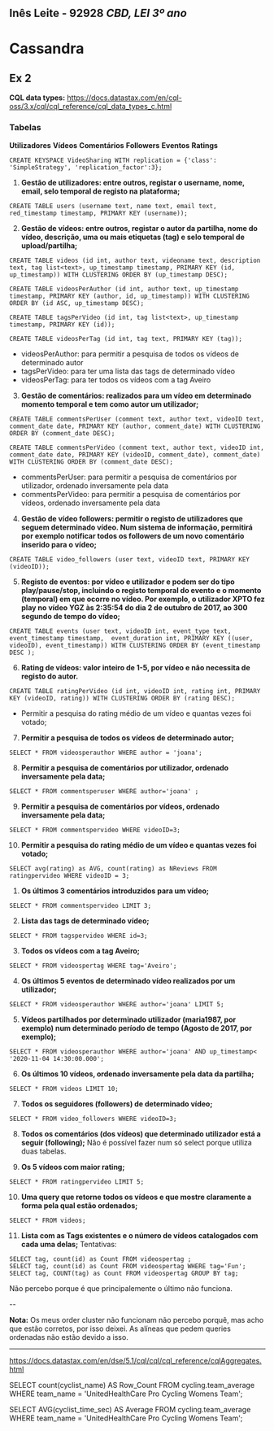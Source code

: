 **Inês Leite - 92928**
*CBD, LEI 3º ano*   
---

# Cassandra

## Ex 2

**CQL data types:** https://docs.datastax.com/en/cql-oss/3.x/cql/cql_reference/cql_data_types_c.html

### Tabelas

**Utilizadores**
**Vídeos**
**Comentários**
**Followers**
**Eventos**
**Ratings**

```
CREATE KEYSPACE VideoSharing WITH replication = {'class': 'SimpleStrategy', 'replication_factor':3};
```

1. **Gestão de utilizadores: entre outros, registar o username, nome, email, selo temporal de registo na plataforma;**
```
CREATE TABLE users (username text, name text, email text, red_timestamp timestamp, PRIMARY KEY (username));
```
2. **Gestão de vídeos: entre outros, registar o autor da partilha, nome do vídeo, descrição, uma ou mais etiquetas (tag) e selo temporal de upload/partilha;**
```
CREATE TABLE videos (id int, author text, videoname text, description text, tag list<text>, up_timestamp timestamp, PRIMARY KEY (id, up_timestamp)) WITH CLUSTERING ORDER BY (up_timestamp DESC);

CREATE TABLE videosPerAuthor (id int, author text, up_timestamp timestamp, PRIMARY KEY (author, id, up_timestamp)) WITH CLUSTERING ORDER BY (id ASC, up_timestamp DESC);

CREATE TABLE tagsPerVideo (id int, tag list<text>, up_timestamp timestamp, PRIMARY KEY (id));

CREATE TABLE videosPerTag (id int, tag text, PRIMARY KEY (tag));
```
- videosPerAuthor: para permitir a pesquisa de todos os vídeos de determinado autor
- tagsPerVideo: para ter uma lista das tags de determinado vídeo
- videosPerTag: para ter todos os vídeos com a tag Aveiro

3. **Gestão de comentários: realizados para um vídeo em determinado momento temporal e tem como autor um utilizador;**
```
CREATE TABLE commentsPerUser (comment text, author text, videoID text, comment_date date, PRIMARY KEY (author, comment_date) WITH CLUSTERING ORDER BY (comment_date DESC);

CREATE TABLE commentsPerVideo (comment text, author text, videoID int, comment_date date, PRIMARY KEY (videoID, comment_date), comment_date) WITH CLUSTERING ORDER BY (comment_date DESC);
```
- commentsPerUser: para permitir a pesquisa de comentários por utilizador, ordenado inversamente pela data
- commentsPerVideo: para permitir a pesquisa de comentários por vídeos, ordenado inversamente pela data


4. **Gestão de vídeo followers: permitir o registo de utilizadores que seguem determinado vídeo. Num sistema de informação, permitirá por exemplo notificar todos os followers de um novo comentário inserido para o vídeo;**
```
CREATE TABLE video_followers (user text, videoID text, PRIMARY KEY (videoID));
```

5. **Registo de eventos: por vídeo e utilizador e podem ser do tipo play/pause/stop, incluindo o registo temporal do evento e o momento (temporal) em que ocorre no vídeo. Por exemplo, o utilizador XPTO fez play no vídeo YGZ às 2:35:54 do dia 2 de outubro de 2017, ao 300 segundo de tempo do vídeo;**
```
CREATE TABLE events (user text, videoID int, event_type text, event_timestamp timestamp,  event_duration int, PRIMARY KEY ((user, videoID), event_timestamp)) WITH CLUSTERING ORDER BY (event_timestamp DESC );
```

6. **Rating de vídeos: valor inteiro de 1-5, por vídeo e não necessita de registo do autor.**
```
CREATE TABLE ratingPerVideo (id int, videoID int, rating int, PRIMARY KEY (videoID, rating)) WITH CLUSTERING ORDER BY (rating DESC);
```
- Permitir a pesquisa do rating médio de um vídeo e quantas vezes foi votado;


7. **Permitir a pesquisa de todos os vídeos de determinado autor;**
```
SELECT * FROM videosperauthor WHERE author = 'joana';
```

8. **Permitir a pesquisa de comentários por utilizador, ordenado inversamente pela data;**
```
SELECT * FROM commentsperuser WHERE author='joana' ;
```

9. **Permitir a pesquisa de comentários por vídeos, ordenado inversamente pela data;**
```
SELECT * FROM commentspervideo WHERE videoID=3;
```

10. **Permitir a pesquisa do rating médio de um vídeo e quantas vezes foi votado;**
```
SELECT avg(rating) as AVG, count(rating) as NReviews FROM ratingpervideo WHERE videoID = 3;
```

1. **Os últimos 3 comentários introduzidos para um vídeo;**
```
SELECT * FROM commentspervideo LIMIT 3;
```

2. **Lista das tags de determinado vídeo;**
```
SELECT * FROM tagspervideo WHERE id=3;
```

3. **Todos os vídeos com a tag Aveiro;**
```
SELECT * FROM videospertag WHERE tag='Aveiro';
```

4. **Os últimos 5 eventos de determinado vídeo realizados por um utilizador;**
```
SELECT * FROM videosperauthor WHERE author='joana' LIMIT 5;
```

5. **Vídeos partilhados por determinado utilizador (maria1987, por exemplo) num determinado período de tempo (Agosto de 2017, por exemplo);**
```
SELECT * FROM videosperauthor WHERE author='joana' AND up_timestamp< '2020-11-04 14:30:00.000';
```

6. **Os últimos 10 vídeos, ordenado inversamente pela data da partilha;**
```
SELECT * FROM videos LIMIT 10;
```

7. **Todos os seguidores (followers) de determinado vídeo;**
```
SELECT * FROM video_followers WHERE videoID=3;
```

8. **Todos os comentários (dos vídeos) que determinado utilizador está a seguir (following);**
Não é possível fazer num só select porque utiliza duas tabelas.

9. **Os 5 vídeos com maior rating;**
```
SELECT * FROM ratingpervideo LIMIT 5;
```

10. **Uma query que retorne todos os vídeos e que mostre claramente a forma pela qual estão ordenados;**
```
SELECT * FROM videos;
```

11. **Lista com as Tags existentes e o número de vídeos catalogados com cada uma delas;**
Tentativas:
```
SELECT tag, count(id) as Count FROM videospertag ;
SELECT tag, count(id) as Count FROM videospertag WHERE tag='Fun';
SELECT tag, COUNT(tag) as Count FROM videospertag GROUP BY tag;
```
Não percebo porque é que principalemente o último não funciona.

--

**Nota:** Os meus order cluster não funcionam não percebo porquê, mas acho que estão corretos, por isso deixei. As alíneas que pedem queries ordenadas não estão devido a isso.

----------
https://docs.datastax.com/en/dse/5.1/cql/cql/cql_reference/cqlAggregates.html

SELECT count(cyclist_name) AS Row_Count FROM cycling.team_average
WHERE team_name = 'UnitedHealthCare Pro Cycling Womens Team';

SELECT AVG(cyclist_time_sec) AS Average FROM cycling.team_average
WHERE team_name = 'UnitedHealthCare Pro Cycling Womens Team';

